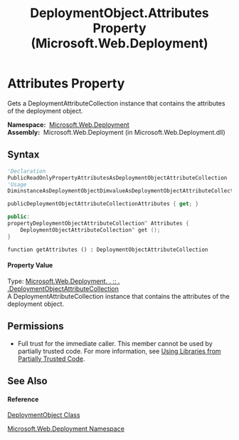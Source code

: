﻿---
title: DeploymentObject.Attributes Property  (Microsoft.Web.Deployment)
TOCTitle: Attributes Property
ms:assetid: P:Microsoft.Web.Deployment.DeploymentObject.Attributes
ms:mtpsurl: https://msdn.microsoft.com/en-us/library/microsoft.web.deployment.deploymentobject.attributes(v=VS.90)
ms:contentKeyID: 20208935
ms.date: 05/02/2012
mtps_version: v=VS.90
f1_keywords:
- Microsoft.Web.Deployment.DeploymentObject.Attributes
- Microsoft.Web.Deployment.DeploymentObject.get_Attributes
dev_langs:
- CSharp
- JScript
- VB
- c++
api_location:
- Microsoft.Web.Deployment.dll
api_name:
- Microsoft.Web.Deployment.DeploymentObject.Attributes
- Microsoft.Web.Deployment.DeploymentObject.get_Attributes
api_type:
- Managed
topic_type:
- apiref
- kbSyntax
product_family_name: VS
ROBOTS: INDEX,FOLLOW
---

# Attributes Property

Gets a DeploymentAttributeCollection instance that contains the attributes of the deployment object.

**Namespace:**  [Microsoft.Web.Deployment](microsoft-web-deployment-namespace.md)  
**Assembly:**  Microsoft.Web.Deployment (in Microsoft.Web.Deployment.dll)

## Syntax

``` vb
'Declaration
PublicReadOnlyPropertyAttributesAsDeploymentObjectAttributeCollection
'Usage
DiminstanceAsDeploymentObjectDimvalueAsDeploymentObjectAttributeCollectionvalue = instance.Attributes
```

``` csharp
publicDeploymentObjectAttributeCollectionAttributes { get; }
```

``` c++
public:
propertyDeploymentObjectAttributeCollection^ Attributes {
    DeploymentObjectAttributeCollection^ get ();
}
```

``` jscript
function getAttributes () : DeploymentObjectAttributeCollection
```

#### Property Value

Type: [Microsoft.Web.Deployment. . :: . .DeploymentObjectAttributeCollection](deploymentobjectattributecollection-class-microsoft-web-deployment.md)  
A DeploymentAttributeCollection instance that contains the attributes of the deployment object.  

## Permissions

  - Full trust for the immediate caller. This member cannot be used by partially trusted code. For more information, see [Using Libraries from Partially Trusted Code](https://msdn.microsoft.com/en-us/library/8skskf63\(v=vs.90\)).

## See Also

#### Reference

[DeploymentObject Class](deploymentobject-class-microsoft-web-deployment.md)

[Microsoft.Web.Deployment Namespace](microsoft-web-deployment-namespace.md)

